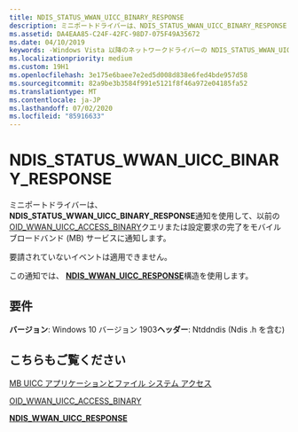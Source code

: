 ```yaml
---
title: NDIS_STATUS_WWAN_UICC_BINARY_RESPONSE
description: ミニポートドライバーは、NDIS_STATUS_WWAN_UICC_BINARY_RESPONSE 通知を使用して、前の OID_WWAN_UICC_ACCESS_BINARY クエリ要求の完了をモバイルブロードバンド (MB) サービスに通知します。
ms.assetid: DA4EAA85-C24F-42FC-98D7-075F49A35672
ms.date: 04/10/2019
keywords: -Windows Vista 以降のネットワークドライバーの NDIS_STATUS_WWAN_UICC_BINARY_RESPONSE
ms.localizationpriority: medium
ms.custom: 19H1
ms.openlocfilehash: 3e175e6baee7e2ed5d008d838e6fed4bde957d58
ms.sourcegitcommit: 82a9be3b3584f991e5121f8f46a972e04185fa52
ms.translationtype: MT
ms.contentlocale: ja-JP
ms.lasthandoff: 07/02/2020
ms.locfileid: "85916633"
---
```

# <a name="ndis_status_wwan_uicc_binary_response"></a>NDIS_STATUS_WWAN_UICC_BINARY_RESPONSE

ミニポートドライバーは、 **NDIS_STATUS_WWAN_UICC_BINARY_RESPONSE**通知を使用して、以前の[OID_WWAN_UICC_ACCESS_BINARY](oid-wwan-uicc-access-binary.md)クエリまたは設定要求の完了をモバイルブロードバンド (MB) サービスに通知します。

要請されていないイベントは適用できません。

この通知では、 [**NDIS_WWAN_UICC_RESPONSE**](https://docs.microsoft.com/windows-hardware/drivers/ddi/ndiswwan/ns-ndiswwan-_ndis_wwan_uicc_response)構造を使用します。

## <a name="requirements"></a>要件

**バージョン**: Windows 10 バージョン 1903**ヘッダー**: Ntddndis (Ndis .h を含む)

## <a name="see-also"></a>こちらもご覧ください

[MB UICC アプリケーションとファイル システム アクセス](mb-uicc-application-and-file-system-access.md)

[OID_WWAN_UICC_ACCESS_BINARY](oid-wwan-uicc-access-binary.md)

[**NDIS_WWAN_UICC_RESPONSE**](https://docs.microsoft.com/windows-hardware/drivers/ddi/ndiswwan/ns-ndiswwan-_ndis_wwan_uicc_response)

